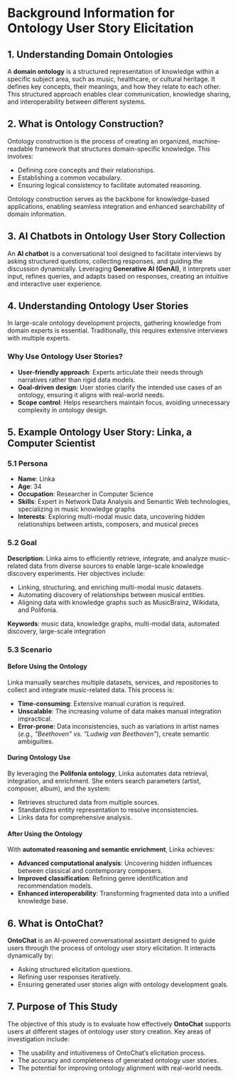 # Background Information for Ontology User Story Elicitation

## **1. Understanding Domain Ontologies**
A **domain ontology** is a structured representation of knowledge within a specific subject area, such as music, healthcare, or cultural heritage. It defines key concepts, their meanings, and how they relate to each other. This structured approach enables clear communication, knowledge sharing, and interoperability between different systems.

## **2. What is Ontology Construction?**
Ontology construction is the process of creating an organized, machine-readable framework that structures domain-specific knowledge. This involves:
- Defining core concepts and their relationships.
- Establishing a common vocabulary.
- Ensuring logical consistency to facilitate automated reasoning.

Ontology construction serves as the backbone for knowledge-based applications, enabling seamless integration and enhanced searchability of domain information.

## **3. AI Chatbots in Ontology User Story Collection**
An **AI chatbot** is a conversational tool designed to facilitate interviews by asking structured questions, collecting responses, and guiding the discussion dynamically. Leveraging **Generative AI (GenAI)**, it interprets user input, refines queries, and adapts based on responses, creating an intuitive and interactive user experience.

## **4. Understanding Ontology User Stories**
In large-scale ontology development projects, gathering knowledge from domain experts is essential. Traditionally, this requires extensive interviews with multiple experts. 

### **Why Use Ontology User Stories?**
- **User-friendly approach**: Experts articulate their needs through narratives rather than rigid data models.
- **Goal-driven design**: User stories clarify the intended use cases of an ontology, ensuring it aligns with real-world needs.
- **Scope control**: Helps researchers maintain focus, avoiding unnecessary complexity in ontology design.

## **5. Example Ontology User Story: Linka, a Computer Scientist**

### **5.1 Persona**
- **Name**: Linka  
- **Age**: 34  
- **Occupation**: Researcher in Computer Science  
- **Skills**: Expert in Network Data Analysis and Semantic Web technologies, specializing in music knowledge graphs  
- **Interests**: Exploring multi-modal music data, uncovering hidden relationships between artists, composers, and musical pieces  

### **5.2 Goal**
**Description**: Linka aims to efficiently retrieve, integrate, and analyze music-related data from diverse sources to enable large-scale knowledge discovery experiments. Her objectives include:
- Linking, structuring, and enriching multi-modal music datasets.
- Automating discovery of relationships between musical entities.
- Aligning data with knowledge graphs such as MusicBrainz, Wikidata, and Polifonia.

**Keywords**: music data, knowledge graphs, multi-modal data, automated discovery, large-scale integration  

### **5.3 Scenario**
#### **Before Using the Ontology**
Linka manually searches multiple datasets, services, and repositories to collect and integrate music-related data. This process is:
- **Time-consuming**: Extensive manual curation is required.
- **Unscalable**: The increasing volume of data makes manual integration impractical.
- **Error-prone**: Data inconsistencies, such as variations in artist names (*e.g., "Beethoven" vs. "Ludwig van Beethoven"*), create semantic ambiguities.

#### **During Ontology Use**
By leveraging the **Polifonia ontology**, Linka automates data retrieval, integration, and enrichment. She enters search parameters (artist, composer, album), and the system:
- Retrieves structured data from multiple sources.
- Standardizes entity representation to resolve inconsistencies.
- Links data for comprehensive analysis.

#### **After Using the Ontology**
With **automated reasoning and semantic enrichment**, Linka achieves:
- **Advanced computational analysis**: Uncovering hidden influences between classical and contemporary composers.
- **Improved classification**: Refining genre identification and recommendation models.
- **Enhanced interoperability**: Transforming fragmented data into a unified knowledge base.

## **6. What is OntoChat?**
**OntoChat** is an AI-powered conversational assistant designed to guide users through the process of ontology user story elicitation. It interacts dynamically by:
- Asking structured elicitation questions.
- Refining user responses iteratively.
- Ensuring generated user stories align with ontology development goals.

## **7. Purpose of This Study**
The objective of this study is to evaluate how effectively **OntoChat** supports users at different stages of ontology user story creation. Key areas of investigation include:
- The usability and intuitiveness of OntoChat’s elicitation process.
- The accuracy and completeness of generated ontology user stories.
- The potential for improving ontology alignment with real-world needs.
